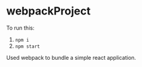 # webpackProject
To run this:
1. `npm i`
2. `npm start`

Used webpack to bundle a simple react application. 

